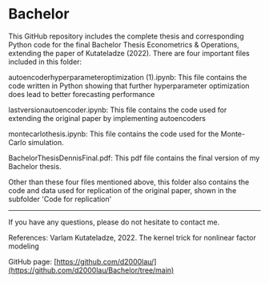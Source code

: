 # Bachelor

This GitHub repository includes the complete thesis and corresponding Python code for the final Bachelor Thesis Econometrics & Operations, extending the paper of Kutateladze (2022). There are four important files included in this folder:

autoencoderhyperparameteroptimization (1).ipynb: This file contains the code written in Python showing that further hyperparameter optimization does lead to better forecasting performance

lastversionautoencoder.ipynb: This file contains the code used for extending the original paper by implementing autoencoders

montecarlothesis.ipynb: This file contains the code used for the Monte-Carlo simulation.

BachelorThesisDennisFinal.pdf: This pdf file contains the final version of my Bachelor thesis.

Other than these four files mentioned above, this folder also contains the code and data used for replication of the original paper, shown in the subfolder 'Code for replication'


------------------------------------------------------------------------------------------------------------------------------------------------

If you have any questions, please do not hesitate to contact me.

References: Varlam Kutateladze, 2022. The kernel trick for nonlinear factor modeling

GitHub page: [https://github.com/d2000lau/](https://github.com/d2000lau/Bachelor/tree/main)
